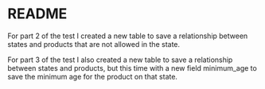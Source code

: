 # README

For part 2 of the test I created a new table to save a relationship between states and products that are not allowed in the state.

For part 3 of the test I also created a new table to save a relationship between states and products, but this time with a new field minimum_age to save the minimum age for the product on that state.
